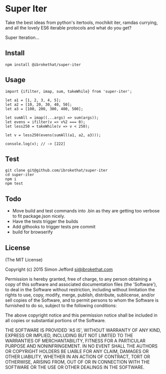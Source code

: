 # Super Iter

  Take the best ideas from python's itertools, mochikit iter, ramdas currying, and all the lovely ES6 iterable protocols and what do you get?

  Super Iteration...



## Install

  ```
  npm install @ibrokethat/super-iter

  ```


##  Usage

  ```
  import {ifilter, imap, sum, takeWhile} from 'super-iter';

  let a1 = [1, 2, 3, 4, 5];
  let a2 = [10, 20, 30, 40, 50];
  let a3 = [100, 200, 300, 400, 500];

  let sumAll = imap((...args) => sum(args));
  let evens = ifilter(v => v%2 === 0);
  let less250 = takeWhile(v => v < 250);

  let v = less250(evens(sumAll(a1, a2, a3)));

  console.log(v); // -> [222]

  ```

## Test

  ```
  git clone git@github.com/ibrokethat/super-iter
  cd super-iter
  npm i
  npm test
  ```

## Todo


  - Move build and test commands into .bin as they are getting too verbose to fit package.json nicely.
  - Have the tests trigger the builds
  - Add githooks to trigger tests pre commit
  - build for browserify



## License

(The MIT License)

Copyright (c) 2015 Simon Jefford <si@ibrokethat.com>

Permission is hereby granted, free of charge, to any person obtaining a copy of this software and
associated documentation files (the 'Software'), to deal in the Software without restriction, including
without limitation the rights to use, copy, modify, merge, publish, distribute, sublicense, and/or sell
copies of the Software, and to permit persons to whom the Software is furnished to do so, subject to the
following conditions:

The above copyright notice and this permission notice shall be included in all copies or substantial
portions of the Software.

THE SOFTWARE IS PROVIDED 'AS IS', WITHOUT WARRANTY OF ANY KIND, EXPRESS OR IMPLIED, INCLUDING BUT NOT
LIMITED TO THE WARRANTIES OF MERCHANTABILITY, FITNESS FOR A PARTICULAR PURPOSE AND NONINFRINGEMENT.
IN NO EVENT SHALL THE AUTHORS OR COPYRIGHT HOLDERS BE LIABLE FOR ANY CLAIM, DAMAGES OR OTHER LIABILITY,
WHETHER IN AN ACTION OF CONTRACT, TORT OR OTHERWISE, ARISING FROM, OUT OF OR IN CONNECTION WITH THE
SOFTWARE OR THE USE OR OTHER DEALINGS IN THE SOFTWARE.

